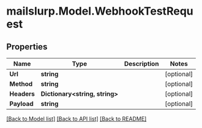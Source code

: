 # mailslurp.Model.WebhookTestRequest
## Properties

Name | Type | Description | Notes
------------ | ------------- | ------------- | -------------
**Url** | **string** |  | [optional] 
**Method** | **string** |  | [optional] 
**Headers** | **Dictionary&lt;string, string&gt;** |  | [optional] 
**Payload** | **string** |  | [optional] 

[[Back to Model list]](../README#documentation-for-models) [[Back to API list]](../README#documentation-for-api-endpoints) [[Back to README]](../README)

